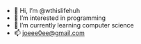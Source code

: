 - 👋 Hi, I’m @wthislifehuh
- 👀 I’m interested in programming
- 🌱 I’m currently learning computer science
- 📫 joeee0ee@gmail.com
